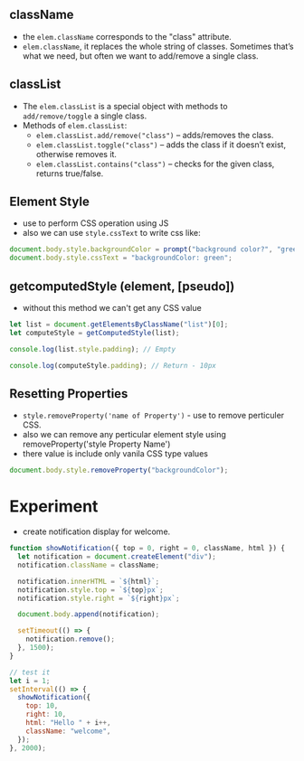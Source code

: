 ## className

- the `elem.className` corresponds to the "class" attribute.
- `elem.className`, it replaces the whole string of classes. Sometimes that’s what we need, but often we want to add/remove a single class.

## classList

- The `elem.classList` is a special object with methods to `add/remove/toggle` a single class.
- Methods of `elem.classList`:
  - `elem.classList.add/remove("class")` – adds/removes the class.
  - `elem.classList.toggle("class")` – adds the class if it doesn’t exist, otherwise removes it.
  - `elem.classList.contains("class")` – checks for the given class, returns true/false.

## Element Style

- use to perform CSS operation using JS
- also we can use `style.cssText` to write css like:

```js
document.body.style.backgroundColor = prompt("background color?", "green");
document.body.style.cssText = "backgroundColor: green";
```

## getcomputedStyle (element, [pseudo])

- without this method we can't get any CSS value

```js
let list = document.getElementsByClassName("list")[0];
let computeStyle = getComputedStyle(list);

console.log(list.style.padding); // Empty

console.log(computeStyle.padding); // Return - 10px
```

## Resetting Properties

- `style.removeProperty('name of Property')` - use to remove perticuler CSS.
- also we can remove any perticular element style using removeProperty('style Property Name')
- there value is include only vanila CSS type values

```js
document.body.style.removeProperty("backgroundColor");
```

# Experiment

- create notification display for welcome.

```js
function showNotification({ top = 0, right = 0, className, html }) {
  let notification = document.createElement("div");
  notification.className = className;

  notification.innerHTML = `${html}`;
  notification.style.top = `${top}px`;
  notification.style.right = `${right}px`;

  document.body.append(notification);

  setTimeout(() => {
    notification.remove();
  }, 1500);
}

// test it
let i = 1;
setInterval(() => {
  showNotification({
    top: 10,
    right: 10,
    html: "Hello " + i++,
    className: "welcome",
  });
}, 2000);
```
